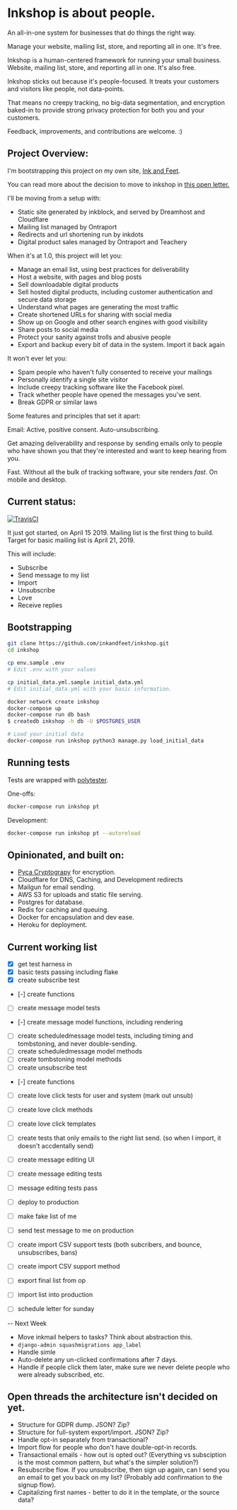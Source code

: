 
# Inkshop is about people.

An all-in-one system for businesses that do things the right way.

Manage your website, mailing list, store, and reporting all in one.  It's free.

Inkshop is a human-centered framework for running your small business.  Website, mailing list, store, and reporting all in one.  It's also free.

Inkshop sticks out because it's people-focused.  It treats your customers and visitors like people, not data-points.

That means no creepy tracking, no big-data segmentation, and encryption baked-in to provide strong privacy protection for both you and your customers. 

Feedback, improvements, and contributions are welcome. :)


## Project Overview:

I'm bootstrapping this project on my own site, [Ink and Feet](https://inkandfeet.com). 

You can read more about the decision to move to inkshop in [this open letter.]()

I'll be moving from a setup with:
- Static site generated by inkblock, and served by Dreamhost and Cloudflare
- Mailing list managed by Ontraport
- Redirects and url shortening run by inkdots
- Digital product sales managed by Ontraport and Teachery


When it's at 1.0, this project will let you:
- Manage an email list, using best practices for deliverability
- Host a website, with pages and blog posts
- Sell downloadable digital products
- Sell hosted digital products, including customer authentication and secure data storage
- Understand what pages are generating the most traffic
- Create shortened URLs for sharing with social media
- Show up on Google and other search engines with good visibility
- Share posts to social media
- Protect your sanity against trolls and abusive people
- Export and backup every bit of data in the system.  Import it back again

It won't ever let you:
- Spam people who haven't fully consented to receive your mailings
- Personally identify a single site visitor
- Include creepy tracking software like the Facebook pixel.
- Track whether people have opened the messages you've sent.
- Break GDPR or similar laws


Some features and principles that set it apart:

Email:
Active, positive consent.  Auto-unsubscribing.

Get amazing deliverability and response by sending emails only to people who have shown you that they're interested and want to keep hearing from you.

Fast.
Without all the bulk of tracking software, your site renders _fast_.  On mobile and desktop.

## Current status:

[![TravisCI](https://travis-ci.org/inkandfeet/inkshop.svg?branch=master)](https://travis-ci.org/inkandfeet/inkshop)

It just got started, on April 15 2019.   Mailing list is the first thing to build. Target for basic mailing list is April 21, 2019.

This will include:
- Subscribe
- Send message to my list
- Import
- Unsubscribe
- Love
- Receive replies


## Bootstrapping

```bash
git clone https://github.com/inkandfeet/inkshop.git
cd inkshop

cp env.sample .env
# Edit .env with your values

cp initial_data.yml.sample initial_data.yml
# Edit initial_data.yml with your basic information.

docker network create inkshop
docker-compose up
docker-compose run db bash
$ createdb inkshop -h db -U $POSTGRES_USER

# Load your initial data
docker-compose run inkshop python3 manage.py load_initial_data

```


## Running tests

Tests are wrapped with [polytester](https://github.com/skoczen/polytester).

One-offs:

```bash
docker-compose run inkshop pt
```

Development:

```bash
docker-compose run inkshop pt --autoreload
```



## Opinionated, and built on:
- [Pyca Cryptograpy](https://github.com/pyca/cryptography) for encryption.
- Cloudflare for DNS, Caching, and Development redirects
- Mailgun for email sending.
- AWS S3 for uploads and static file serving.
- Postgres for database.
- Redis for caching and queuing.
- Docker for encapsulation and dev ease.
- Heroku for deployment.



## Current working list

- [x] get test harness in
- [x] basic tests passing including flake
- [x] create subscribe test
- [-] create functions
- [ ] create message model tests
- [-] create message model functions, including rendering
- [ ] create scheduledmessage model tests, including timing and tombstoning, and never double-sending.
- [ ] create scheduledmessage model methods
- [ ] create tombstoning model methods
- [ ] create unsubscribe test
- [-] create functions
- [ ] create love click tests for user and system (mark out unsub)
- [ ] create love click methods
- [ ] create love click templates
- [ ] create tests that only emails to the right list send. (so when I import, it doesn't accdentally send)
- [ ] create message editing UI
- [ ] create message editing tests
- [ ] message editing tests pass

- [ ] deploy to production
- [ ] make fake list of me
- [ ] send test message to me on production
- [ ] create import CSV support tests (both subcribers, and bounce, unsubscribes, bans)
- [ ] create import CSV support method


- [ ] export final list from op
- [ ] import list into production
- [ ] schedule letter for sunday

-- Next Week

- Move inkmail helpers to tasks?  Think about abstraction this.
- `django-admin squashmigrations app_label`
- Handle simle
- Auto-delete any un-clicked confirmations after 7 days.
- Handle if people click them later, make sure we never delete people who were already subscribed, etc.



## Open threads the architecture isn't decided on yet.
- Structure for GDPR dump.  JSON?  Zip?
- Structure for full-system export/import.  JSON?  Zip?
- Handle opt-in separately from transactional?
- Import flow for people who don't have double-opt-in records.  
- Transactional emails - how out is opted out?   (Everything vs subsciption is the most common pattern, but what's the simpler solution?)
- Resubscribe flow.  If you unsubscribe, then sign up again, can I send you an email to get you back on my list?  (Probably add confirmation to the signup flow).
- Capitalizing first names - better to do it in the template, or the source data?